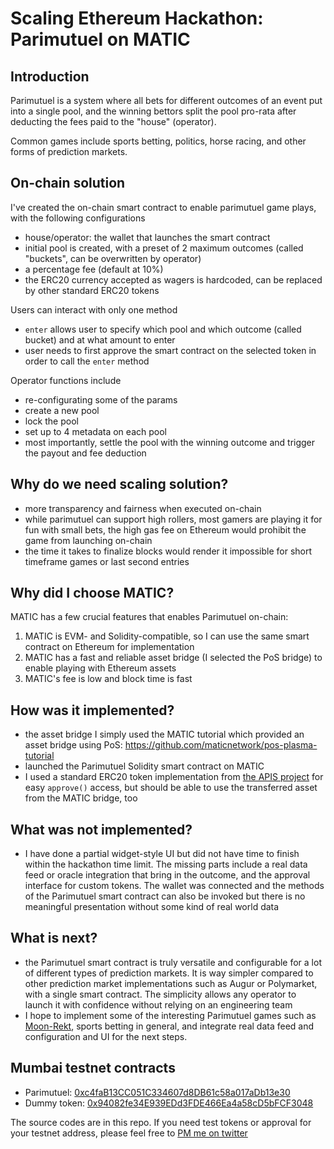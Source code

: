 # Scaling Ethereum Hackathon: Parimutuel on MATIC

## Introduction
Parimutuel is a system where all bets for different outcomes of an event put into a single pool, and the winning bettors split the pool pro-rata after deducting the fees paid to the "house" (operator).

Common games include sports betting, politics, horse racing, and other forms of prediction markets.

## On-chain solution
I've created the on-chain smart contract to enable parimutuel game plays, with the following configurations
- house/operator: the wallet that launches the smart contract
- initial pool is created, with a preset of 2 maximum outcomes (called "buckets", can be overwritten by operator)
- a percentage fee (default at 10%)
- the ERC20 currency accepted as wagers is hardcoded, can be replaced by other standard ERC20 tokens

Users can interact with only one method
- `enter` allows user to specify which pool and which outcome (called bucket) and at what amount to enter
- user needs to first approve the smart contract on the selected token in order to call the `enter` method

Operator functions include
- re-configurating some of the params
- create a new pool
- lock the pool
- set up to 4 metadata on each pool
- most importantly, settle the pool with the winning outcome and trigger the payout and fee deduction

## Why do we need scaling solution?
- more transparency and fairness when executed on-chain
- while parimutuel can support high rollers, most gamers are playing it for fun with small bets, the high gas fee on Ethereum would prohibit the game from launching on-chain
- the time it takes to finalize blocks would render it impossible for short timeframe games or last second entries

## Why did I choose MATIC?
MATIC has a few crucial features that enables Parimutuel on-chain:
1. MATIC is EVM- and Solidity-compatible, so I can use the same smart contract on Ethereum for implementation
2. MATIC has a fast and reliable asset bridge (I selected the PoS bridge) to enable playing with Ethereum assets
3. MATIC's fee is low and block time is fast

## How was it implemented?
- the asset bridge I simply used the MATIC tutorial which provided an asset bridge using PoS: https://github.com/maticnetwork/pos-plasma-tutorial
- launched the Parimutuel Solidity smart contract on MATIC
- I used a standard ERC20 token implementation from [the APIS project](http://docs.theapis.io/) for easy `approve()` access, but should be able to use the transferred asset from the MATIC bridge, too

## What was not implemented?
- I have done a partial widget-style UI but did not have time to finish within the hackathon time limit. The missing parts include a real data feed or oracle integration that bring in the outcome, and the approval interface for custom tokens. The wallet was connected and the methods of the Parimutuel smart contract can also be invoked but there is no meaningful presentation without some kind of real world data

## What is next?
- the Parimutuel smart contract is truly versatile and configurable for a lot of different types of prediction markets. It is way simpler compared to other prediction market implementations such as Augur or Polymarket, with a single smart contract. The simplicity allows any operator to launch it with confidence without relying on an engineering team
- I hope to implement some of the interesting Parimutuel games such as [Moon-Rekt](https://live.hxro.io/), sports betting in general, and integrate real data feed and configuration and UI for the next steps.

## Mumbai testnet contracts
- Parimutuel: [0xc4faB13CC051C334607d8DB61c58a017aDb13e30](https://explorer-mumbai.maticvigil.com/address/0xc4faB13CC051C334607d8DB61c58a017aDb13e30/transactions)
- Dummy token: [0x94082fe34E939EDd3FDE466Ea4a58cD5bFCF3048](https://explorer-mumbai.maticvigil.com/address/0x94082fe34E939EDd3FDE466Ea4a58cD5bFCF3048/transactions)

The source codes are in this repo. If you need test tokens or approval for your testnet address, please feel free to [PM me on twitter](https://twitter.com/ICscript)
